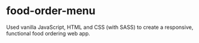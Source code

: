 # food-order-menu
Used vanilla JavaScript, HTML and CSS (with SASS) to create a responsive, functional food ordering web app. 
